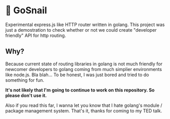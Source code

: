 # 🐌 GoSnail

Experimental express.js like HTTP router written in golang. This project was
just a demostration to check whether or not we could create "developer friendly"
API for http routing.

## Why?

Because current state of routing libraries in golang is not much friendly for
newcomer developers to golang coming from much simplier environments like
node.js. Bla blah... To be honest, I was just bored and tried to do something
for fun.

**It's not likely that I'm going to continue to work on this repository. So
please don't use it.**

Also if you read this far, I wanna let you know that I hate golang's module /
package management system. That's it, thanks for coming to my TED talk.
